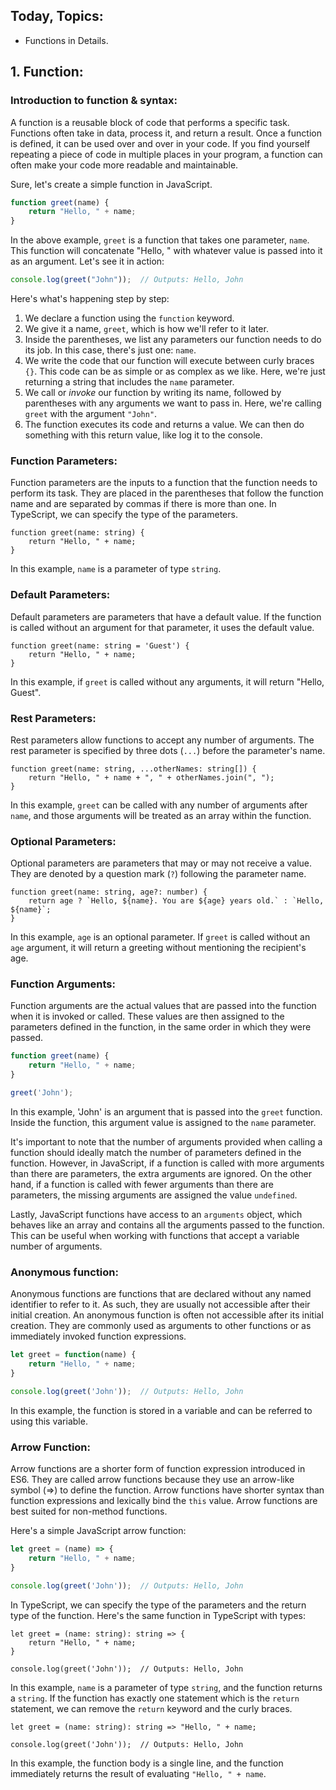 ## Today, Topics:

- Functions in Details.

## 1. Function:

### Introduction to function & syntax:

A function is a reusable block of code that performs a specific task. Functions often take in data, process it, and return a result. Once a function is defined, it can be used over and over in your code. If you find yourself repeating a piece of code in multiple places in your program, a function can often make your code more readable and maintainable.

Sure, let's create a simple function in JavaScript.

```jsx
function greet(name) {
    return "Hello, " + name;
}

```

In the above example, `greet` is a function that takes one parameter, `name`. This function will concatenate "Hello, " with whatever value is passed into it as an argument. Let's see it in action:

```jsx
console.log(greet("John"));  // Outputs: Hello, John

```

Here's what's happening step by step:

1. We declare a function using the `function` keyword.
2. We give it a name, `greet`, which is how we'll refer to it later.
3. Inside the parentheses, we list any parameters our function needs to do its job. In this case, there's just one: `name`.
4. We write the code that our function will execute between curly braces `{}`. This code can be as simple or as complex as we like. Here, we're just returning a string that includes the `name` parameter.
5. We call or *invoke* our function by writing its name, followed by parentheses with any arguments we want to pass in. Here, we're calling `greet` with the argument `"John"`.
6. The function executes its code and returns a value. We can then do something with this return value, like log it to the console.

### Function Parameters:

Function parameters are the inputs to a function that the function needs to perform its task. They are placed in the parentheses that follow the function name and are separated by commas if there is more than one. In TypeScript, we can specify the type of the parameters.

```tsx
function greet(name: string) {
    return "Hello, " + name;
}

```

In this example, `name` is a parameter of type `string`.

### Default Parameters:

Default parameters are parameters that have a default value. If the function is called without an argument for that parameter, it uses the default value.

```tsx
function greet(name: string = 'Guest') {
    return "Hello, " + name;
}

```

In this example, if `greet` is called without any arguments, it will return "Hello, Guest".

### Rest Parameters:

Rest parameters allow functions to accept any number of arguments. The rest parameter is specified by three dots (`...`) before the parameter's name.

```tsx
function greet(name: string, ...otherNames: string[]) {
    return "Hello, " + name + ", " + otherNames.join(", ");
}

```

In this example, `greet` can be called with any number of arguments after `name`, and those arguments will be treated as an array within the function.

### Optional Parameters:

Optional parameters are parameters that may or may not receive a value. They are denoted by a question mark (`?`) following the parameter name.

```tsx
function greet(name: string, age?: number) {
    return age ? `Hello, ${name}. You are ${age} years old.` : `Hello, ${name}`;
}

```

In this example, `age` is an optional parameter. If `greet` is called without an `age` argument, it will return a greeting without mentioning the recipient's age.

### Function Arguments:

Function arguments are the actual values that are passed into the function when it is invoked or called. These values are then assigned to the parameters defined in the function, in the same order in which they were passed.

```jsx
function greet(name) {
    return "Hello, " + name;
}

greet('John');

```

In this example, 'John' is an argument that is passed into the `greet` function. Inside the function, this argument value is assigned to the `name` parameter.

It's important to note that the number of arguments provided when calling a function should ideally match the number of parameters defined in the function. However, in JavaScript, if a function is called with more arguments than there are parameters, the extra arguments are ignored. On the other hand, if a function is called with fewer arguments than there are parameters, the missing arguments are assigned the value `undefined`.

Lastly, JavaScript functions have access to an `arguments` object, which behaves like an array and contains all the arguments passed to the function. This can be useful when working with functions that accept a variable number of arguments.

### Anonymous function:

Anonymous functions are functions that are declared without any named identifier to refer to it. As such, they are usually not accessible after their initial creation. An anonymous function is often not accessible after its initial creation. They are commonly used as arguments to other functions or as immediately invoked function expressions.

```jsx
let greet = function(name) {
    return "Hello, " + name;
}

console.log(greet('John'));  // Outputs: Hello, John

```

In this example, the function is stored in a variable and can be referred to using this variable.

### Arrow Function:

Arrow functions are a shorter form of function expression introduced in ES6. They are called arrow functions because they use an arrow-like symbol (=>) to define the function. Arrow functions have shorter syntax than function expressions and lexically bind the `this` value. Arrow functions are best suited for non-method functions.

Here's a simple JavaScript arrow function:

```jsx
let greet = (name) => {
    return "Hello, " + name;
}

console.log(greet('John'));  // Outputs: Hello, John

```

In TypeScript, we can specify the type of the parameters and the return type of the function. Here's the same function in TypeScript with types:

```tsx
let greet = (name: string): string => {
    return "Hello, " + name;
}

console.log(greet('John'));  // Outputs: Hello, John

```

In this example, `name` is a parameter of type `string`, and the function returns a `string`. If the function has exactly one statement which is the `return` statement, we can remove the `return` keyword and the curly braces.

```tsx
let greet = (name: string): string => "Hello, " + name;

console.log(greet('John'));  // Outputs: Hello, John

```

In this example, the function body is a single line, and the function immediately returns the result of evaluating `"Hello, " + name`.